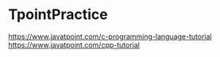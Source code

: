 # TpointPractice

https://www.javatpoint.com/c-programming-language-tutorial
https://www.javatpoint.com/cpp-tutorial
